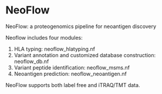 # NeoFlow
NeoFlow: a proteogenomics pipeline for neoantigen discovery

Neoflow includes four modules:


1. HLA typing: neoflow_hlatyping.nf
2. Variant annotation and customized database construction: neoflow_db.nf
3. Variant peptide identification: neoflow_msms.nf
4. Neoantigen prediction: neoflow_neoantigen.nf


NeoFlow supports both label free and iTRAQ/TMT data.

